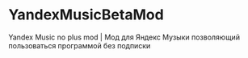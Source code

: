 # YandexMusicBetaMod
Yandex Music no plus mod | Мод для Яндекс Музыки позволяющий пользоваться программой без подписки
